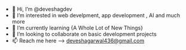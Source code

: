 - 👋 Hi, I’m @deveshagdev
- 👀 I’m interested in web develpment, app development , AI and much more
- 🌱 I’m currently learning {A Whole Lot of New Things}
- 💞️ I’m looking to collaborate on basic development projects
- 📫 Reach me here --> deveshagarwal436@gmail.com 

<!---
deveshagdev/deveshagdev is a ✨ special ✨ repository because its `README.md` (this file) appears on your GitHub profile.
You can click the Preview link to take a look at your changes.
--->
